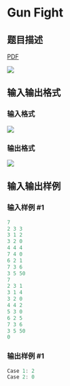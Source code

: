 # Gun Fight

## 题目描述

[problemUrl]: https://uva.onlinejudge.org/index.php?option=com_onlinejudge&Itemid=8&category=243&page=show_problem&problem=3311

[PDF](https://uva.onlinejudge.org/external/121/p12159.pdf)

![](https://cdn.luogu.com.cn/upload/vjudge_pic/UVA12159/02642fbe35896d3864eb82157db591487cb8c428.png)

## 输入输出格式

### 输入格式

![](https://cdn.luogu.com.cn/upload/vjudge_pic/UVA12159/f1b1f838fa66a85164150301dbaa7e0b3deb87d2.png)

### 输出格式

![](https://cdn.luogu.com.cn/upload/vjudge_pic/UVA12159/f88c1b912fd766f11156bdc6555f468ad939906c.png)

## 输入输出样例

### 输入样例 #1

```cpp
7
2 3 3
3 1 2
3 2 0
4 4 4
7 4 0
6 2 1
7 3 6
3 5 50
7
2 3 1
3 1 4
3 2 0
4 4 2
5 3 0
6 2 5
7 3 6
3 5 50
0
```


### 输出样例 #1

```cpp
Case 1: 2
Case 2: 0
```



